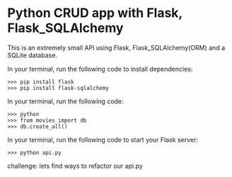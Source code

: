 # Python CRUD app with Flask, Flask_SQLAlchemy

This is an extremely small API using Flask, Flask_SQLAlchemy(ORM) and a SQLite database.

In your terminal, run the following code to install dependencies:
```
>>> pip install flask
>>> pip install flask-sqlalchemy
```

In your terminal, run the following code:
```
>>> python
>>> from movies import db
>>> db.create_all()
```

In your terminal, run the following code to start your Flask server:
```
>>> python api.py
```

challenge: 
lets find ways to refactor our api.py

